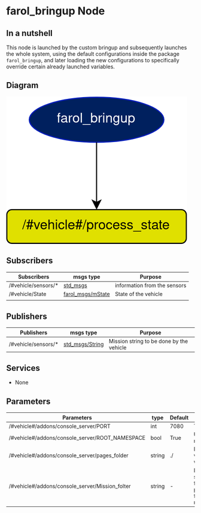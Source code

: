 # farol_bringup Node

## In a nutshell
This node is launched by the custom bringup and subsequently launches the whole system, using the default configurations inside the package `farol_bringup`, and later loading the new configurations to specifically override certain already launched variables.

## Diagram
![farol_bringup Diagram](img/farol_bringup.png)

## Subscribers
| Subscribers         | msgs type                                                                        | Purpose                      |
| -----------         | --------------                                                                   | ---------                    |
| /#vehicle/sensors/* | [std_msgs](http://docs.ros.org/en/api/std_msgs/html/index-msg.html)              | information from the sensors |
| /#vehicle/State     | [farol_msgs/mState](https://dsor-isr.github.io/farol/farol-ros-messages/mState/) | State of the vehicle         |
|                     |                                                                                  |                              |

## Publishers
| Publishers          | msgs type                                                                   | Purpose                                  |
| -----------         | --------------                                                              | ---------                                |
| /#vehicle/sensors/* | [std_msgs/String](http://docs.ros.org/en/api/std_msgs/html/msg/String.html) | Mission string to be done by the vehicle |

## Services
* None

## Parameters
| Parameters                                      | type   | Default | Purpose                                                   |
| ----------                                      | ----   | ------- | -------                                                   |
| /#vehicle#/addons/console_server/PORT           | int    | 7080    | TCP port                                                  |
| /#vehicle#/addons/console_server/ROOT_NAMESPACE | bool   | True    | Use private namespace                                     |
| /#vehicle#/addons/console_server/pages_folder   | string | ./      | Folder wit vehicle webpages                               |
| /#vehicle#/addons/console_server/Mission_folter | string | -       | Folder with stored txt files with path following missions |
